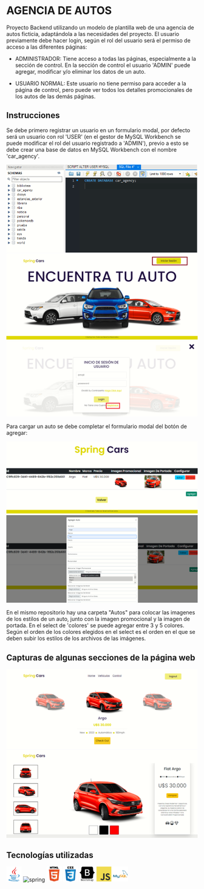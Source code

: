 # AGENCIA DE AUTOS
Proyecto Backend utilizando un modelo de plantilla web de una agencia de autos ficticia, adaptándola a las necesidades del proyecto. El usuario previamente debe hacer login, según el rol del usuario será el permiso de acceso a las diferentes páginas:

*	ADMINISTRADOR: Tiene acceso a todas las páginas, especialmente a la sección de control. En la sección de control el usuario 'ADMIN' puede agregar, modificar y/o eliminar los datos de un auto.

*	USUARIO NORMAL: Este usuario no tiene permiso para acceder a la página de control, pero puede ver todos los detalles promocionales de los autos de las demás páginas.

## Instrucciones

Se debe primero registrar un usuario en un formulario modal, por defecto será un usuario con rol 'USER' (en el gestor de MySQL Workbench se puede modificar el rol del usuario registrado a 'ADMIN'), previo a esto se debe crear una base de datos en MySQL Workbench con el nombre 'car_agency'.

<img src="MySQL.png">
<img src="login.png">
<img src="login 2.png">

Para cargar un auto se debe completar el formulario modal del botón de agregar:

<img src="control.png">
<img src="control 2.png">

En el mismo repositorio hay una carpeta "Autos" para colocar las imagenes de los estilos de un auto, junto con la imagen promocional y la imagen de portada. En el select de 'colores' se puede agregar entre 3 y 5 colores. Según el orden de los colores elegidos en el select es el orden en el que se deben subir los estilos de los archivos de las imágenes.

## Capturas de algunas secciones de la página web

<img src="auto promocional.png">
<img src="auto promocional 2.png">

## Tecnologías utilizadas

<div>
<img src="https://raw.githubusercontent.com/devicons/devicon/master/icons/java/java-original.svg" alt="java" width="40" height="40"/>
<img src="https://www.vectorlogo.zone/logos/springio/springio-icon.svg" alt="spring" width="40" height="40"/>
<img src="https://raw.githubusercontent.com/devicons/devicon/master/icons/html5/html5-original-wordmark.svg" alt="html5" width="40" height="40"/>
<img src="https://raw.githubusercontent.com/devicons/devicon/master/icons/css3/css3-original-wordmark.svg" alt="css3" width="40" height="40"/>
<img src="https://raw.githubusercontent.com/devicons/devicon/master/icons/bootstrap/bootstrap-plain-wordmark.svg" alt="bootstrap" width="40" height="40"/>
<img src="https://raw.githubusercontent.com/devicons/devicon/master/icons/javascript/javascript-original.svg" alt="javascript" width="40" height="40"/>
<img src="https://raw.githubusercontent.com/devicons/devicon/master/icons/mysql/mysql-original-wordmark.svg" alt="mysql" width="40" height="40"/>
</div>




